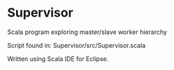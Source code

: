 # Supervisor
Scala program exploring master/slave worker hierarchy

Script found in: Supervisor/src/Supervisor.scala

Written using Scala IDE for Eclipse.

